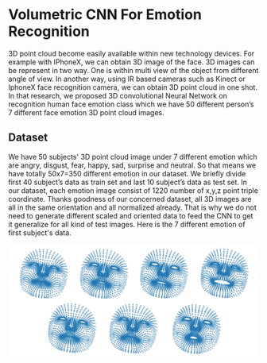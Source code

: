 # Volumetric CNN For Emotion Recognition

3D point cloud become easily available within new technology devices. For example with IPhoneX, we can obtain 3D image of the face. 3D images can be represent in two way. One is within multi view of the object from different angle of view. In another way, using IR based cameras such as Kinect or IphoneX face recognition camera, we can obtain 3D point cloud in one shot. In that research, we proposed 3D convolutional Neural Network on recognition human face emotion class which we have 50 different person’s 7 different face emotion 3D point cloud images.

## Dataset

We have 50 subjects' 3D point cloud image under 7 different emotion which are angry, disgust, fear, happy, sad, surprise and neutral. So that means we have totally 50x7=350 different emotion in our dataset. We briefly divide first 40 subject’s data as train set and last 10 subject’s data as test set. In our dataset, each emotion image consist of 1220 number of x,y,z point triple coordinate. Thanks goodness of our concerned dataset, all 3D images are all in the same orientation and all normalized already. That is why we do not need to generate different scaled and oriented data to feed the CNN to get it generalize for all kind of test images. Here is the 7 different emotion of first subject's data.

![Sample image](Output/faces.jpg?raw=true "Title")
